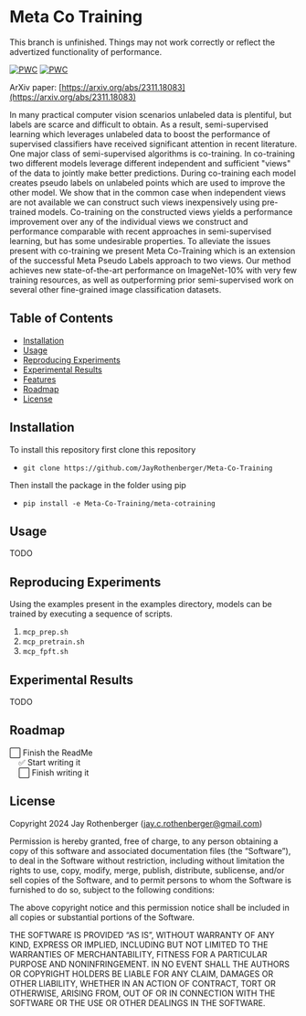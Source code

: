 # Meta Co Training

This branch is unfinished.  Things may not work correctly or reflect the advertized functionality of performance.

[![PWC](https://img.shields.io/endpoint.svg?url=https://paperswithcode.com/badge/meta-co-training-two-views-are-better-than/semi-supervised-image-classification-on-2)](https://paperswithcode.com/sota/semi-supervised-image-classification-on-2?p=meta-co-training-two-views-are-better-than)
[![PWC](https://img.shields.io/endpoint.svg?url=https://paperswithcode.com/badge/meta-co-training-two-views-are-better-than/semi-supervised-image-classification-on-1)](https://paperswithcode.com/sota/semi-supervised-image-classification-on-1?p=meta-co-training-two-views-are-better-than)

ArXiv paper: [https://arxiv.org/abs/2311.18083](https://arxiv.org/abs/2311.18083)

In many practical computer vision scenarios unlabeled data is plentiful, but labels are scarce and difficult to obtain. As a result, semi-supervised learning which leverages unlabeled data to boost the performance of supervised classifiers have received significant attention in recent literature. One major class of semi-supervised algorithms is co-training. In co-training two different models leverage different independent and sufficient "views" of the data to jointly make better predictions. During co-training each model creates pseudo labels on unlabeled points which are used to improve the other model. We show that in the common case when independent views are not available we can construct such views inexpensively using pre-trained models. Co-training on the constructed views yields a performance improvement over any of the individual views we construct and performance comparable with recent approaches in semi-supervised learning, but has some undesirable properties. To alleviate the issues present with co-training we present Meta Co-Training which is an extension of the successful Meta Pseudo Labels approach to two views. Our method achieves new state-of-the-art performance on ImageNet-10% with very few training resources, as well as outperforming prior semi-supervised work on several other fine-grained image classification datasets. 

## Table of Contents
- [Installation](#installation)
- [Usage](#usage)
- [Reproducing Experiments](#reproducing-experiments)
- [Experimental Results](#experimental-results)
- [Features](#features)
- [Roadmap](#roadmap)
- [License](#license)

## Installation

To install this repository first clone this repository

- `git clone https://github.com/JayRothenberger/Meta-Co-Training`

Then install the package in the folder using pip

- `pip install -e Meta-Co-Training/meta-cotraining`

## Usage

TODO

## Reproducing Experiments

Using the examples present in the examples directory, models can be trained by executing a sequence of scripts.  

1. `mcp_prep.sh`
2. `mcp_pretrain.sh`
3. `mcp_fpft.sh`

## Experimental Results

TODO

## Roadmap

⬜️ Finish the ReadMe\
&nbsp;&nbsp;&nbsp;&nbsp;✅ Start writing it\
&nbsp;&nbsp;&nbsp;&nbsp;⬜️ Finish writing it

## License
Copyright 2024 Jay Rothenberger (jay.c.rothenberger@gmail.com)

Permission is hereby granted, free of charge, to any person obtaining a copy of this software and associated documentation files (the “Software”), to deal in the Software without restriction, including without limitation the rights to use, copy, modify, merge, publish, distribute, sublicense, and/or sell copies of the Software, and to permit persons to whom the Software is furnished to do so, subject to the following conditions:

The above copyright notice and this permission notice shall be included in all copies or substantial portions of the Software.

THE SOFTWARE IS PROVIDED “AS IS”, WITHOUT WARRANTY OF ANY KIND, EXPRESS OR IMPLIED, INCLUDING BUT NOT LIMITED TO THE WARRANTIES OF MERCHANTABILITY, FITNESS FOR A PARTICULAR PURPOSE AND NONINFRINGEMENT. IN NO EVENT SHALL THE AUTHORS OR COPYRIGHT HOLDERS BE LIABLE FOR ANY CLAIM, DAMAGES OR OTHER LIABILITY, WHETHER IN AN ACTION OF CONTRACT, TORT OR OTHERWISE, ARISING FROM, OUT OF OR IN CONNECTION WITH THE SOFTWARE OR THE USE OR OTHER DEALINGS IN THE SOFTWARE.